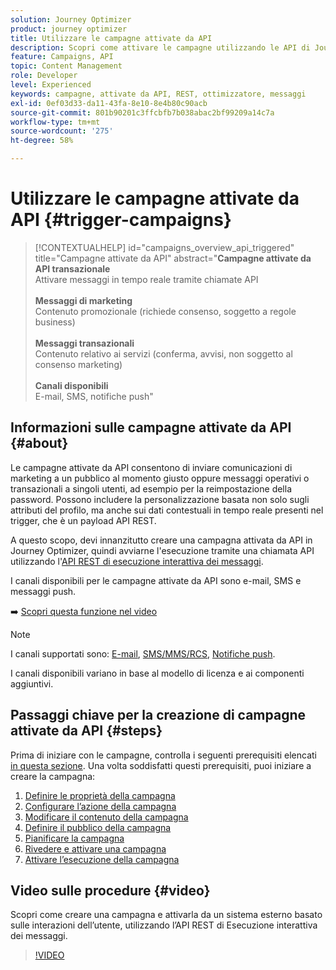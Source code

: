 ```yaml
---
solution: Journey Optimizer
product: journey optimizer
title: Utilizzare le campagne attivate da API
description: Scopri come attivare le campagne utilizzando le API di Journey Optimizer.
feature: Campaigns, API
topic: Content Management
role: Developer
level: Experienced
keywords: campagne, attivate da API, REST, ottimizzatore, messaggi
exl-id: 0ef03d33-da11-43fa-8e10-8e4b80c90acb
source-git-commit: 801b90201c3ffcbfb7b038abac2bf99209a14c7a
workflow-type: tm+mt
source-wordcount: '275'
ht-degree: 58%

---
```



# Utilizzare le campagne attivate da API {#trigger-campaigns}

>[!CONTEXTUALHELP]
>id="campaigns_overview_api_triggered"
>title="Campagne attivate da API"
>abstract="**Campagne attivate da API transazionale**<br/> Attivare messaggi in tempo reale tramite chiamate API <br/><br/>**Messaggi di marketing**<br/> Contenuto promozionale (richiede consenso, soggetto a regole business)<br/><br/>**Messaggi transazionali**<br/> Contenuto relativo ai servizi (conferma, avvisi, non soggetto al consenso marketing)<br/><br/>**Canali disponibili**<br/> E-mail, SMS, notifiche push"

## Informazioni sulle campagne attivate da API {#about}

Le campagne attivate da API consentono di inviare comunicazioni di marketing a un pubblico al momento giusto oppure messaggi operativi o transazionali a singoli utenti, ad esempio per la reimpostazione della password. Possono includere la personalizzazione basata non solo sugli attributi del profilo, ma anche sui dati contestuali in tempo reale presenti nel trigger, che è un payload API REST.

A questo scopo, devi innanzitutto creare una campagna attivata da API in Journey Optimizer, quindi avviarne l&#39;esecuzione tramite una chiamata API utilizzando l&#39;[API REST di esecuzione interattiva dei messaggi](https://developer.adobe.com/journey-optimizer-apis/references/messaging/#tag/execution).

I canali disponibili per le campagne attivate da API sono e-mail, SMS e messaggi push.

➡️ [Scopri questa funzione nel video](#video)


>[!NOTE]
>
>I canali supportati sono: [E-mail](../email/get-started-email.md), [SMS/MMS/RCS](../sms/get-started-sms.md), [Notifiche push](../push/get-started-push.md).
>
>I canali disponibili variano in base al modello di licenza e ai componenti aggiuntivi.

## Passaggi chiave per la creazione di campagne attivate da API {#steps}

Prima di iniziare con le campagne, controlla i seguenti prerequisiti elencati [in questa sezione](get-started-with-campaigns.md#permissions). Una volta soddisfatti questi prerequisiti, puoi iniziare a creare la campagna:

1. [Definire le proprietà della campagna](api-triggered-campaign-properties.md)
1. [Configurare l’azione della campagna](api-triggered-campaign-action.md)
1. [Modificare il contenuto della campagna](api-triggered-campaign-content.md)
1. [Definire il pubblico della campagna](api-triggered-campaign-audience.md)
1. [Pianificare la campagna](api-triggered-campaign-schedule.md)
1. [Rivedere e attivare una campagna](review-activate-api-triggered-campaign.md)
1. [Attivare l’esecuzione della campagna](trigger-campaigns.md)

## Video sulle procedure {#video}

Scopri come creare una campagna e attivarla da un sistema esterno basato sulle interazioni dell’utente, utilizzando l’API REST di Esecuzione interattiva dei messaggi.

>[!VIDEO](https://video.tv.adobe.com/v/3425358?quality=12)
